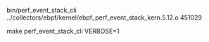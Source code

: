 bin/perf_event_stack_cli ../collectors/ebpf/kernel/ebpf_perf_event_stack_kern.5.12.o 451029

make perf_event_stack_cli VERBOSE=1